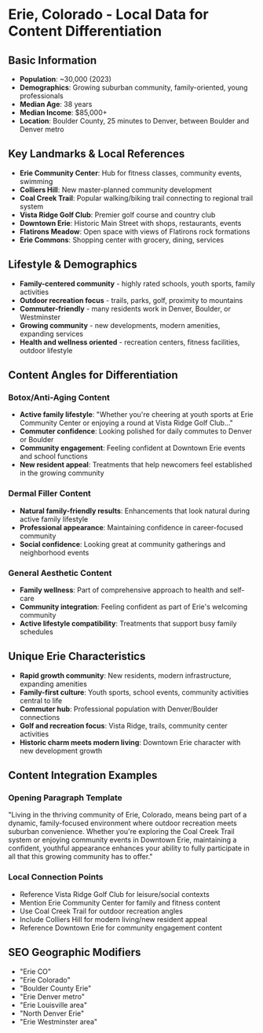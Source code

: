 # Erie, Colorado - Local Data for Content Differentiation

## Basic Information
- **Population**: ~30,000 (2023)
- **Demographics**: Growing suburban community, family-oriented, young professionals
- **Median Age**: 38 years
- **Median Income**: $85,000+
- **Location**: Boulder County, 25 minutes to Denver, between Boulder and Denver metro

## Key Landmarks & Local References
- **Erie Community Center**: Hub for fitness classes, community events, swimming
- **Colliers Hill**: New master-planned community development
- **Coal Creek Trail**: Popular walking/biking trail connecting to regional trail system
- **Vista Ridge Golf Club**: Premier golf course and country club
- **Downtown Erie**: Historic Main Street with shops, restaurants, events
- **Flatirons Meadow**: Open space with views of Flatirons rock formations
- **Erie Commons**: Shopping center with grocery, dining, services

## Lifestyle & Demographics
- **Family-centered community** - highly rated schools, youth sports, family activities
- **Outdoor recreation focus** - trails, parks, golf, proximity to mountains
- **Commuter-friendly** - many residents work in Denver, Boulder, or Westminster
- **Growing community** - new developments, modern amenities, expanding services
- **Health and wellness oriented** - recreation centers, fitness facilities, outdoor lifestyle

## Content Angles for Differentiation

### Botox/Anti-Aging Content
- **Active family lifestyle**: "Whether you're cheering at youth sports at Erie Community Center or enjoying a round at Vista Ridge Golf Club..."
- **Commuter confidence**: Looking polished for daily commutes to Denver or Boulder
- **Community engagement**: Feeling confident at Downtown Erie events and school functions
- **New resident appeal**: Treatments that help newcomers feel established in the growing community

### Dermal Filler Content
- **Natural family-friendly results**: Enhancements that look natural during active family lifestyle
- **Professional appearance**: Maintaining confidence in career-focused community
- **Social confidence**: Looking great at community gatherings and neighborhood events

### General Aesthetic Content
- **Family wellness**: Part of comprehensive approach to health and self-care
- **Community integration**: Feeling confident as part of Erie's welcoming community
- **Active lifestyle compatibility**: Treatments that support busy family schedules

## Unique Erie Characteristics
- **Rapid growth community**: New residents, modern infrastructure, expanding amenities
- **Family-first culture**: Youth sports, school events, community activities central to life
- **Commuter hub**: Professional population with Denver/Boulder connections
- **Golf and recreation focus**: Vista Ridge, trails, community center activities
- **Historic charm meets modern living**: Downtown Erie character with new development growth

## Content Integration Examples

### Opening Paragraph Template
"Living in the thriving community of Erie, Colorado, means being part of a dynamic, family-focused environment where outdoor recreation meets suburban convenience. Whether you're exploring the Coal Creek Trail system or enjoying community events in Downtown Erie, maintaining a confident, youthful appearance enhances your ability to fully participate in all that this growing community has to offer."

### Local Connection Points
- Reference Vista Ridge Golf Club for leisure/social contexts
- Mention Erie Community Center for family and fitness content
- Use Coal Creek Trail for outdoor recreation angles
- Include Colliers Hill for modern living/new resident appeal
- Reference Downtown Erie for community engagement content

## SEO Geographic Modifiers
- "Erie CO"
- "Erie Colorado"
- "Boulder County Erie"
- "Erie Denver metro"
- "Erie Louisville area"
- "North Denver Erie"
- "Erie Westminster area"